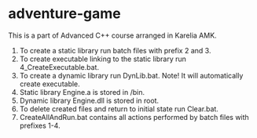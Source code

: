 adventure-game
==============
This is a part of Advanced C++ course arranged in Karelia AMK.

1. To create a static library run batch files with prefix 2 and 3.
2. To create executable linking to the static library run 4_CreateExecutable.bat.
3. To create a dynamic library run DynLib.bat. Note! It will automatically create executable.
4. Static library Engine.a is stored in /bin.
5. Dynamic library Engine.dll is stored in root.
6. To delete created files and return to initial state run Clear.bat.
7. CreateAllAndRun.bat contains all actions performed by batch files with prefixes 1-4.
